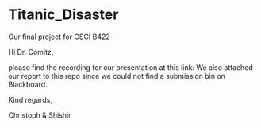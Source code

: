 # Titanic_Disaster
Our final project for CSCI B422

Hi Dr. Comitz, 

please find the recording for our presentation at this link: 
We also attached our report to this repo since we could not find a submission bin on Blackboard.


Kind regards,

Christoph & Shishir
